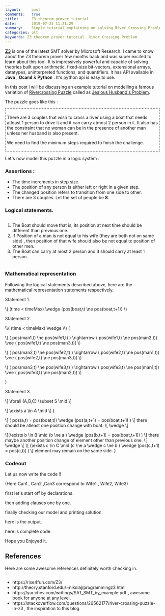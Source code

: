 ```yaml
---
layout:     post
comments:   true
title:      Z3 theorem prover tutorial
date:       2019-07-25 11:21:29
summary:    Simple tutorial explaining on solving River Crossing Problem in z3.
categories: plt
keywords: Z3 theorem prover tutorial  River Crossing Problem
---
```


**[Z3](https://github.com/Z3Prover/z3)** is one of the latest SMT solver by Microsoft Research. I came to know about the Z3 theorem prover few months back and was super excited to learn about this tool. It is impressively powerful and capable of solving theories built upon arithmetic, fixed-size bit-vectors, extensional arrays, datatypes, uninterpreted functions, and quantifiers. It has API available in **Java** , **Ocaml** & **Python** . It's python api is easy to use. 

In this post I will be discussing an example tutorial on modelling a famous variation of [Rivercrossing Puzzle](https://en.wikipedia.org/wiki/River_crossing_puzzle) called as [Jealous Husband's Problem](https://en.wikipedia.org/wiki/Missionaries_and_cannibals_problem).

The puzzle goes like this :
<div style="border: thin black;border-style: dashed;padding: 5px;">
	<p>There are 3 couples that wish to cross a river using a boat that needs atleast 1 person to drive it and it can carry atmost 2 person in it. It also has the constraint that no woman can be in the presence of another man unless her husband is also present. </p>
	<p>We need to find the minimum steps required to finish the challenge.</p>
</div>

Let's now model this puzzle in a logic system :
### Assertions : 
-	The time increments in step size.
-	The position of any person is either left or right in a given step.
-	The changed position refers to transition from one side to other. 
-	There are 3 couples. Let the set of people be **S**.

### Logical statements.
<div style="overflow-x:auto;" >
	<ol>
		<li> The Boat should move that is, its position at next time should be different than previous one.
		</li>
		<li>If Position of a man is not equal to his wife (they are both not on same side) , then position of that wife should also be not equal to position of other men. </li>
		<li> The Boat can carry at most 2 person and it should carry at least 1 person.</li>
	</ol>
</div>

### Mathematical representation
Following the logical statements described above, here are the mathematical representation statements respectively.

<p>Statement 1.</p>

\\( (time < timeMax) \wedge (pos(boat,t) \ne pos(boat,t+1))  \\) 

<p>Statement 2.</p>
\\( (time < timeMax) \wedge  \\) (

\\( ( pos(man1,t) \ne pos(wife1,t) ) \rightarrow ( pos(wife1,t) \ne pos(man2,t)) \vee ( pos(wife1,t) \ne pos(man3,t))   \\)

\\( ( pos(man2,t) \ne pos(wife2,t) ) \rightarrow ( pos(wife2,t) \ne pos(man1,t)) \vee ( pos(wife2,t) \ne pos(man3,t))   \\)

\\( ( pos(man3,t) \ne pos(wife3,t) ) \rightarrow ( pos(wife3,t) \ne pos(man1,t)) \vee ( pos(wife3,t) \ne pos(man2,t))   \\)


)
<p>Statement 3.</p>

\\[ \forall (A,B,C) \subset S \mid \\]

\\[ \exists a \in A    \mid  \\]  {

\\[ (  pos(a,t) = pos(boat,t)) \wedge (pos(a,t+1) = pos(boat,t+1) ) \\]
there should be atleast one position change with boat.
\\[ \wedge \\]

\\[(\exists b \in B  \mid (b \ne a ) \wedge  (pos(b,t+1) = pos(boat,t+1)) ) \\]
there maybe another position change of element other than previous one.
\\[ \wedge  \\]
\\[ (\exists c \in C \mid (c \ne a \wedge c \ne b ) \wedge  (pos(c,t+1) = pos(c,t)) ) \\]
element may remain on the same side.
}

### Codeout
Let us now write the code !!

(Here Can1 , Can2 ,Can3 correspond to Wife1 , Wife2, Wife3)

first let's start off by declarations.

<script src="https://gist.github.com/SatyendraBanjare/632f522adefa8b9c6fad202d13989b29.js"></script>

then adding clauses one by one.

<script src="https://gist.github.com/SatyendraBanjare/c4175974a5dc24078adf0910145786c1.js"></script>

finally checking our model and printing solution.
<script src="https://gist.github.com/SatyendraBanjare/1d1c9f6fe6fe3e34b6e89039d26d463b.js"></script>

here is the output.
<script src="https://gist.github.com/SatyendraBanjare/e897f0a3d93e844aaef8864ce94d084b.js"></script>

here is complete code.
<script src="https://gist.github.com/SatyendraBanjare/94aa1e54e48c600a3ccb5b523b7766b0.js"></script>

Hope you Enjoyed it.

## References
Here are some awesome references definitely worth checking in.
<div style="overflow-x:auto;" >
	<ul>
		<li>https://rise4fun.com/Z3/</li>
		<li>http://theory.stanford.edu/~nikolaj/programmingz3.html</li>
		<li>https://yurichev.com/writings/SAT_SMT_by_example.pdf , awesome book for anyone at any level.</li>
		<li>https://stackoverflow.com/questions/26562177/river-crossing-puzzle-in-z3  , the inspiration to this blog.</li>
	</ul>
</div>


